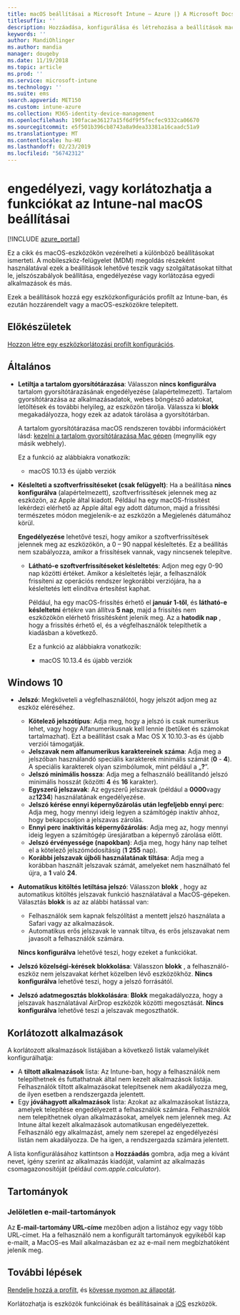 ```yaml
---
title: macOS beállításai a Microsoft Intune – Azure |} A Microsoft Docs
titlesuffix: ''
description: Hozzáadása, konfigurálása és létrehozása a beállítások macOS-eszközökre korlátozhatja a funkciókat, beleértve a jelszókövetelmények beállítása, szabályozhatja a zárolási képernyő, használja a beépített alkalmazások, korlátozott vagy jóváhagyott alkalmazások hozzáadása, a Bluetooth-eszközök kezeléséhez, csatlakoztatása a felhőhöz, biztonsági mentése és tárolási, teljes képernyős mód engedélyezése, tartományokkal és vezérelheti a felhasználók hogyan használják a Safari böngészővel a Microsoft Intune-ban.
keywords: ''
author: MandiOhlinger
ms.author: mandia
manager: dougeby
ms.date: 11/19/2018
ms.topic: article
ms.prod: ''
ms.service: microsoft-intune
ms.technology: ''
ms.suite: ems
search.appverid: MET150
ms.custom: intune-azure
ms.collection: M365-identity-device-management
ms.openlocfilehash: 190facae36127a15f6df9f5fecfec9332ca06670
ms.sourcegitcommit: e5f501b396cb8743a8a9dea33381a16caadc51a9
ms.translationtype: MT
ms.contentlocale: hu-HU
ms.lasthandoff: 02/23/2019
ms.locfileid: "56742312"
---
```

# <a name="macos-device-settings-to-allow-or-restrict-features-using-intune"></a>engedélyezi, vagy korlátozhatja a funkciókat az Intune-nal macOS beállításai

[!INCLUDE [azure_portal](./includes/azure_portal.md)]

Ez a cikk és macOS-eszközökön vezérelheti a különböző beállításokat ismerteti. A mobileszköz-felügyelet (MDM) megoldás részeként használatával ezek a beállítások lehetővé teszik vagy szolgáltatásokat tilthat le, jelszószabályok beállítása, engedélyezése vagy korlátozása egyedi alkalmazások és más.

Ezek a beállítások hozzá egy eszközkonfigurációs profilt az Intune-ban, és ezután hozzárendelt vagy a macOS-eszközökre telepített.

## <a name="before-you-begin"></a>Előkészületek

[Hozzon létre egy eszközkorlátozási profilt konfigurációs](device-restrictions-configure.md#create-the-profile).

## <a name="general"></a>Általános

- **Letiltja a tartalom gyorsítótárazása**: Válasszon **nincs konfigurálva** tartalom gyorsítótárazásának engedélyezése (alapértelmezett). Tartalom gyorsítótárazása az alkalmazásadatok, webes böngésző adatokat, letöltések és további helyileg, az eszközön tárolja. Válassza ki **blokk** megakadályozza, hogy ezek az adatok tárolása a gyorsítótárban.

  A tartalom gyorsítótárazása macOS rendszeren további információkért lásd: [kezelni a tartalom gyorsítótárazása Mac gépen](https://support.apple.com/guide/mac-help/manage-content-caching-on-mac-mchl3b6c3720/mac) (megnyílik egy másik webhely).

  Ez a funkció az alábbiakra vonatkozik:  
  - macOS 10.13 és újabb verziók

- **Késlelteti a szoftverfrissítéseket (csak felügyelt)**: Ha a beállítása **nincs konfigurálva** (alapértelmezett), szoftverfrissítések jelennek meg az eszközön, az Apple által kiadott. Például ha egy macOS-frissítést lekérdezi elérhető az Apple által egy adott dátumon, majd a frissítési természetes módon megjelenik-e az eszközön a Megjelenés dátumához körül.

  **Engedélyezése** lehetővé teszi, hogy amikor a szoftverfrissítések jelennek meg az eszközökön, a 0 – 90 nappal késleltetés. Ez a beállítás nem szabályozza, amikor a frissítések vannak, vagy nincsenek telepítve. 

  - **Látható-e szoftverfrissítéseket késleltetés**: Adjon meg egy 0-90 nap közötti értéket. Amikor a késleltetés lejár, a felhasználók frissíteni az operációs rendszer legkorábbi verziójára, ha a késleltetés lett elindítva értesítést kaphat.

    Például, ha egy macOS-frissítés érhető el **január 1-től**, és **látható-e késleltetni** értékre van állítva **5 nap**, majd a frissítés nem eszközökön elérhető frissítésként jelenik meg. Az a **hatodik nap** , hogy a frissítés érhető el, és a végfelhasználók telepíthetik a kiadásban a következő.

    Ez a funkció az alábbiakra vonatkozik:  
    - macOS 10.13.4 és újabb verziók

## <a name="password"></a>Windows 10

- **Jelszó**: Megköveteli a végfelhasználótól, hogy jelszót adjon meg az eszköz eléréséhez.
  - **Kötelező jelszótípus**: Adja meg, hogy a jelszó is csak numerikus lehet, vagy hogy Alfanumerikusnak kell lennie (betűket és számokat tartalmazhat). Ezt a beállítást csak a Mac OS X 10.10.3-as és újabb verziói támogatják.
  - **Jelszavak nem alfanumerikus karaktereinek száma**: Adja meg a jelszóban használandó speciális karakterek minimális számát (**0** - **4**).<br>A speciális karakterek olyan szimbólumok, mint például a „**?**”.
  - **Jelszó minimális hossza**: Adja meg a felhasználó beállítandó jelszó minimális hosszát (közötti **4** és **16** karakter).
  - **Egyszerű jelszavak**: Az egyszerű jelszavak (például a **0000**vagy az**1234**) használatának engedélyezése.
  - **Jelszó kérése ennyi képernyőzárolás után legfeljebb ennyi perc**: Adja meg, hogy mennyi ideig legyen a számítógép inaktív ahhoz, hogy bekapcsoljon a jelszavas zárolás.
  - **Ennyi perc inaktivitás képernyőzárolás**: Adja meg az, hogy mennyi ideig legyen a számítógép üresjáratban a képernyő zárolása előtt.
  - **Jelszó érvényessége (napokban)**: Adja meg, hogy hány nap telhet el a kötelező jelszómódosításig (**1** **255** nap).
  - **Korábbi jelszavak újbóli használatának tiltása**: Adja meg a korábban használt jelszavak számát, amelyeket nem használható fel újra, a **1** való **24**.

- **Automatikus kitöltés letiltása jelszó**: Válasszon **blokk** , hogy az automatikus kitöltés jelszavak funkció használatával a MacOS-gépeken. Választás **blokk** is az az alábbi hatással van:

  - Felhasználók sem kapnak felszólítást a mentett jelszó használata a Safari vagy az alkalmazások.
  - Automatikus erős jelszavak le vannak tiltva, és erős jelszavakat nem javasolt a felhasználók számára.

  **Nincs konfigurálva** lehetővé teszi, hogy ezeket a funkciókat.

- **Jelszó közelségi-kérések blokkolása**: Válasszon **blokk** , a felhasználó-eszköz nem jelszavakat kérhet közelben lévő eszközökhöz. **Nincs konfigurálva** lehetővé teszi, hogy a jelszó forrásától.

- **Jelszó adatmegosztás blokkolására**: **Blokk** megakadályozza, hogy a jelszavak használatával AirDrop eszközök közötti megosztását. **Nincs konfigurálva** lehetővé teszi a jelszavak megoszthatók.

## <a name="restricted-apps"></a>Korlátozott alkalmazások

A korlátozott alkalmazások listájában a következő listák valamelyikét konfigurálhatja:

- A **tiltott alkalmazások** lista: Az Intune-ban, hogy a felhasználók nem telepíthetnek és futtathatnak által nem kezelt alkalmazások listája. Felhasználók tiltott alkalmazásokat telepítsenek nem akadályozza meg, de ilyen esetben a rendszergazda jelentett.
- Egy **jóváhagyott alkalmazások** lista: Azokat az alkalmazásokat listázza, amelyek telepítése engedélyezett a felhasználók számára. Felhasználók nem telepíthetnek olyan alkalmazásokat, amelyek nem jelennek meg. Az Intune által kezelt alkalmazások automatikusan engedélyezettek. Felhasználó egy alkalmazást, amely nem szerepel az engedélyezési listán nem akadályozza. De ha igen, a rendszergazda számára jelentett.

A lista konfigurálásához kattintson a **Hozzáadás** gombra, adja meg a kívánt nevet, igény szerint az alkalmazás kiadóját, valamint az alkalmazás csomagazonosítóját (például *com.apple.calculator*).

## <a name="domains"></a>Tartományok

### <a name="unmarked-email-domains"></a>Jelöletlen e-mail-tartományok

Az **E-mail-tartomány URL-címe** mezőben adjon a listához egy vagy több URL-címet. Ha a felhasználó nem a konfigurált tartományok egyikéből kap e-mailt, a MacOS-es Mail alkalmazásban ez az e-mail nem megbízhatóként jelenik meg.

## <a name="next-steps"></a>További lépések

[Rendelje hozzá a profilt](device-profile-assign.md), és [kövesse nyomon az állapotát](device-profile-monitor.md).

Korlátozhatja is eszközök funkcióinak és beállításainak a [iOS](device-restrictions-ios.md) eszközök.
